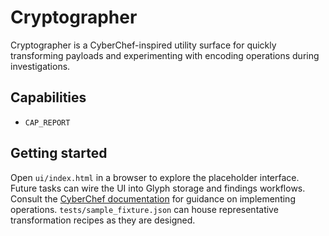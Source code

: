 # Cryptographer

Cryptographer is a CyberChef-inspired utility surface for quickly transforming payloads and experimenting with encoding operations during investigations.

## Capabilities
- `CAP_REPORT`

## Getting started
Open `ui/index.html` in a browser to explore the placeholder interface. Future tasks can wire the UI into Glyph storage and findings workflows. Consult the [CyberChef documentation](https://gchq.github.io/CyberChef/) for guidance on implementing operations. `tests/sample_fixture.json` can house representative transformation recipes as they are designed.
